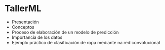 # TallerML
- Presentación 
- Conceptos
- Proceso de elaboración de un modelo de predicción
- Importancia de los datos
- Ejemplo práctico de clasificación de ropa mediante na red convolucional
